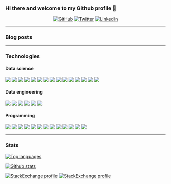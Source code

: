 ### Hi there and welcome to my Github profile 👋


<p align="center">
  <a href="https://github.com/xboard"><img src="https://img.shields.io/github/followers/xboard.svg?label=GitHub&style=social" alt="GitHub"></a>
  <a href="https://twitter.com/xboard_"><img src="https://img.shields.io/twitter/follow/xboard_?label=Twitter&style=social" alt="Twitter"></a>
  <a href="https://www.linkedin.com/in/flavioarruda"><img src="https://img.shields.io/badge/LinkedIn--_.svg?style=social&logo=linkedin" alt="LinkedIn"></a>
</p>

---

### Blog posts

<!-- BLOG-POST-LIST:START -->
<!-- BLOG-POST-LIST:END -->

---
### Technologies

#### Data science

<p align="left">
  <img src="https://img.shields.io/badge/Numpy-013243?logo=Numpy&logoColor=white&style=flat" />
  <img src="https://img.shields.io/badge/Octave-0790C0?logo=Octave&logoColor=white&style=flat" />
  <img src="https://img.shields.io/badge/Scipy-013243?logo=Python&logoColor=white&style=flat" />
  <img src="https://img.shields.io/badge/Pandas-150458?logo=Pandas&logoColor=white&style=flat" />
  <img src="https://img.shields.io/badge/scikit_learn-F7931E?logo=scikit-learn&logoColor=white&style=flat" />
  <img src="https://img.shields.io/badge/TensorFlow-ff6f00?logo=tensorflow&logoColor=white&style=flat" />
  <img src="https://img.shields.io/badge/PyTorch-EE4C2C?logo=pytorch&logoColor=white&style=flat" />
  <img src="https://img.shields.io/badge/Keras-D00000?logo=Keras&logoColor=white&style=flat" />
  <img src="https://img.shields.io/badge/Apache%20Spark-E25A1C?logo=apache%20spark&logoColor=white&style=flat" />
  <img src="https://img.shields.io/badge/Presto-%235890FF.svg?&style=flat&logo=presto&logoColor=white" />
  <img src="https://img.shields.io/badge/Jupyter-F37626?logo=Jupyter&logoColor=white&style=flat" />
  <img src="https://img.shields.io/badge/Oracle-f80000?logo=oracle&logoColor=white&style=flat"/>
  <img src="https://img.shields.io/badge/PostgreSQL-336791?logo=postgresql&logoColor=white&style=flat"/>
  <img src="https://img.shields.io/badge/Apache%20Cassandra-1287B1?logo=Apache%20Cassandra&logoColor=white&style=flat"/>
  <img src="https://img.shields.io/badge/MySQL-4479A1?logo=mysql&logoColor=white&style=flat"/>
</p>

#### Data engineering

<p align="left">
  <img src="https://img.shields.io/badge/Apache%20Flume-0E85CD?logo=Apache&logoColor=white&style=flat"/>
  <img src="https://img.shields.io/badge/Apache%20Airflow-007A88?logo=Apache%20Airflow&logoColor=white&style=flat"/>
  <img src="https://img.shields.io/badge/Apache%20Kafka-000000?logo=Apache%20Kafka&logoColor=white&style=flat"/>
  <img src="https://img.shields.io/badge/Hadoop-d22128?logo=apache&logoColor=white&style=flat"/>
  <img src="https://img.shields.io/badge/Apache%20Spark-E25A1C?logo=apache%20spark&logoColor=white&style=flat" />
  <img src="https://img.shields.io/badge/Presto-%235890FF.svg?&style=flat&logo=presto&logoColor=white" />
  
</p>


#### Programming

<p align="left">
  <img src="https://img.shields.io/badge/Amazon%20AWS-232F3E?logo=amazon%20aws&logoColor=white&style=flat"/>
  <img src="https://img.shields.io/badge/Ubuntu-E95420?logo=ubuntu&logoColor=white&style=flat"/>
  <img src="https://img.shields.io/badge/Python-3776AB?logo=Python&logoColor=white&style=flat"/>
  <img src="https://img.shields.io/badge/FastAPI-009688?logo=FastAPI&logoColor=white&style=flat"/>
  <img src="https://img.shields.io/badge/django-%23092E20.svg?style=flat&logo=django&logoColor=white"/>
  <img src="https://img.shields.io/badge/Java-007396?logo=Java&logoColor=white&style=flat"/>
  <img src="https://img.shields.io/badge/Spring%20Boot-6DB33F?logo=Spring&logoColor=white&style=flat"/>
  <img src="https://img.shields.io/badge/Rust-000000?logo=rust&logoColor=white&style=flat"/>
  <img src="https://img.shields.io/badge/Node.js-339933?logo=node.js&logoColor=white&style=flat"/>
  <img src="https://img.shields.io/badge/React-%2320232a.svg?style=flat&logo=react&logoColor=%2361DAFB"/>
  <img src="https://img.shields.io/badge/Styled--Components-DB7093?style=flat&logo=styled-components&logoColor=white"/>
  <img src="https://img.shields.io/badge/Next-black?style=flat&logo=next.js&logoColor=white"/>
  <img src="https://img.shields.io/badge/c++-%2300599C.svg?style=flat&logo=c%2B%2B&logoColor=white"/>
</p>


---

### Stats

[![Top languages](https://github-readme-stats.vercel.app/api/top-langs/?username=xboard&theme=default&exclude_repo=xboard,xboard.github.io&hide=css,html,jupyter%20notebook)](https://github.com/anuraghazra/github-readme-stats)

[![Github stats](https://github-readme-stats.vercel.app/api?username=xboard&theme=default&count_private=true&show_icons=true)](https://github.com/anuraghazra/github-readme-stats)

[![StackExchange profile](https://stackexchange.com/users/flair/223744.png?theme=clean#gh-dark-mode-only)](https://stackexchange.com/users/223744#gh-dark-mode-only)
[![StackExchange profile](https://stackexchange.com/users/flair/223744.png?theme=dark#gh-light-mode-only)](https://stackexchange.com/users/223744#gh-light-mode-only)


<!--
**xboard/xboard** is a ✨ _special_ ✨ repository because its `README.md` (this file) appears on your GitHub profile.

Here are some ideas to get you started:

- 🔭 I’m currently working on ...
- 🌱 I’m currently learning ...
- 👯 I’m looking to collaborate on ...
- 🤔 I’m looking for help with ...
- 💬 Ask me about ...
- 📫 How to reach me: ...
- 😄 Pronouns: ...
- ⚡ Fun fact: ...
-->

